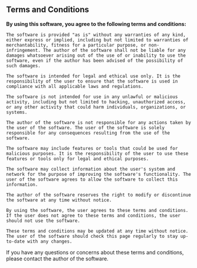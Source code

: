 ## Terms and Conditions

**By using this software, you agree to the following terms and conditions:**

    The software is provided "as is" without any warranties of any kind, either express or implied, including but not limited to warranties of merchantability, fitness for a particular purpose, or non-infringement. The author of the software shall not be liable for any damages whatsoever arising out of the use of or inability to use the software, even if the author has been advised of the possibility of such damages.

    The software is intended for legal and ethical use only. It is the responsibility of the user to ensure that the software is used in compliance with all applicable laws and regulations.

    The software is not intended for use in any unlawful or malicious activity, including but not limited to hacking, unauthorized access, or any other activity that could harm individuals, organizations, or systems.

    The author of the software is not responsible for any actions taken by the user of the software. The user of the software is solely responsible for any consequences resulting from the use of the software.

    The software may include features or tools that could be used for malicious purposes. It is the responsibility of the user to use these features or tools only for legal and ethical purposes.

    The software may collect information about the user's system and network for the purpose of improving the software's functionality. The user of the software agrees to allow the software to collect this information.

    The author of the software reserves the right to modify or discontinue the software at any time without notice.

    By using the software, the user agrees to these terms and conditions. If the user does not agree to these terms and conditions, the user should not use the software.

    These terms and conditions may be updated at any time without notice. The user of the software should check this page regularly to stay up-to-date with any changes.

If you have any questions or concerns about these terms and conditions, please contact the author of the software.
